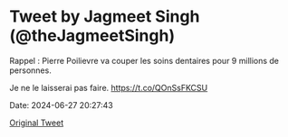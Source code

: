 # Tweet by Jagmeet Singh (@theJagmeetSingh)

Rappel : Pierre Poilievre va couper les soins dentaires pour 9 millions de personnes.

Je ne le laisserai pas faire. https://t.co/QOnSsFKCSU

Date: 2024-06-27 20:27:43

[Original Tweet](https://x.com/theJagmeetSingh/status/1806424192260387062)
